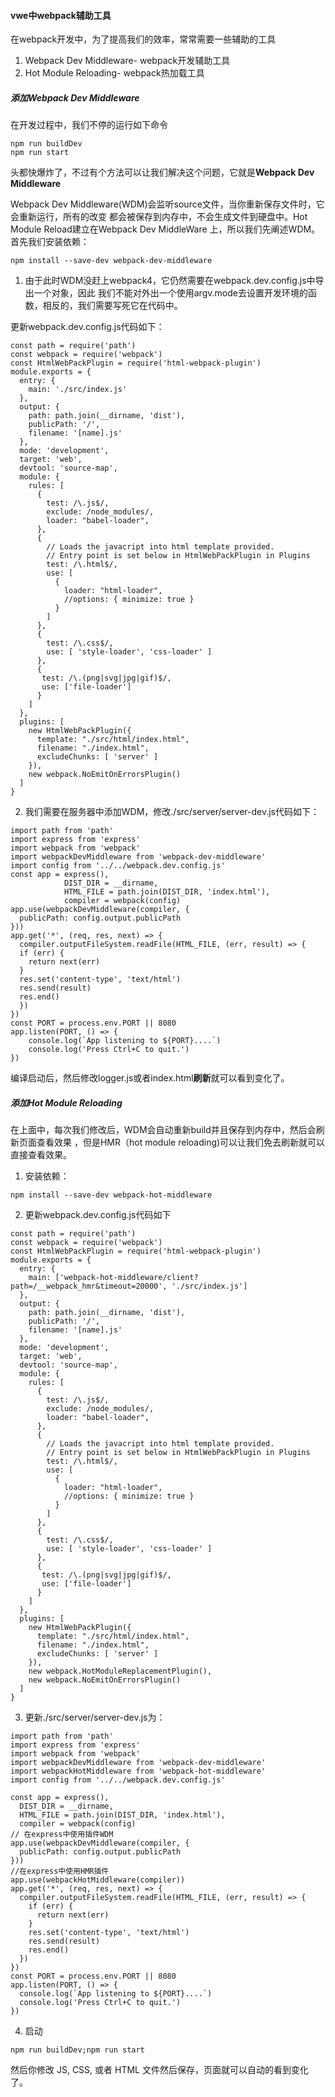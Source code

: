 #### vwe中webpack辅助工具 ####
在webpack开发中，为了提高我们的效率，常常需要一些辅助的工具
1. Webpack Dev Middleware- webpack开发辅助工具
2. Hot Module Reloading- webpack热加载工具

##### 添加Webpack Dev Middleware #####
在开发过程中，我们不停的运行如下命令
```
npm run buildDev
npm run start
```
头都快爆炸了，不过有个方法可以让我们解决这个问题，它就是**Webpack Dev Middleware**

Webpack Dev Middleware(WDM)会监听source文件，当你重新保存文件时，它会重新运行，所有的改变
都会被保存到内存中，不会生成文件到硬盘中。Hot Module Reload建立在Webpack Dev MiddleWare
上，所以我们先阐述WDM。首先我们安装依赖：
```
npm install --save-dev webpack-dev-middleware
```
1. 由于此时WDM没赶上webpack4，它仍然需要在webpack.dev.config.js中导出一个对象，因此
我们不能对外出一个使用argv.mode去设置开发环境的函数，相反的，我们需要写死它在代码中。

更新webpack.dev.config.js代码如下：
```
const path = require('path')
const webpack = require('webpack')
const HtmlWebPackPlugin = require('html-webpack-plugin')
module.exports = {
  entry: {
    main: './src/index.js'
  },
  output: {
    path: path.join(__dirname, 'dist'),
    publicPath: '/',
    filename: '[name].js'
  },
  mode: 'development',
  target: 'web',
  devtool: 'source-map',
  module: {
    rules: [
      {
        test: /\.js$/,
        exclude: /node_modules/,
        loader: "babel-loader",
      },
      {
        // Loads the javacript into html template provided.
        // Entry point is set below in HtmlWebPackPlugin in Plugins
        test: /\.html$/,
        use: [
          {
            loader: "html-loader",
            //options: { minimize: true }
          }
        ]
      },
      {
        test: /\.css$/,
        use: [ 'style-loader', 'css-loader' ]
      },
      {
       test: /\.(png|svg|jpg|gif)$/,
       use: ['file-loader']
      }
    ]
  },
  plugins: [
    new HtmlWebPackPlugin({
      template: "./src/html/index.html",
      filename: "./index.html",
      excludeChunks: [ 'server' ]
    }),
    new webpack.NoEmitOnErrorsPlugin()
  ]
}
```

2. 我们需要在服务器中添加WDM，修改./src/server/server-dev.js代码如下：
```
import path from 'path'
import express from 'express'
import webpack from 'webpack'
import webpackDevMiddleware from 'webpack-dev-middleware'
import config from '../../webpack.dev.config.js'
const app = express(),
            DIST_DIR = __dirname,
            HTML_FILE = path.join(DIST_DIR, 'index.html'),
            compiler = webpack(config)
app.use(webpackDevMiddleware(compiler, {
  publicPath: config.output.publicPath
}))
app.get('*', (req, res, next) => {
  compiler.outputFileSystem.readFile(HTML_FILE, (err, result) => {
  if (err) {
    return next(err)
  }
  res.set('content-type', 'text/html')
  res.send(result)
  res.end()
  })
})
const PORT = process.env.PORT || 8080
app.listen(PORT, () => {
    console.log(`App listening to ${PORT}....`)
    console.log('Press Ctrl+C to quit.')
})
```
编译启动后，然后修改logger.js或者index.html**刷新**就可以看到变化了。

##### 添加Hot Module Reloading #####

在上面中，每次我们修改后，WDM会自动重新build并且保存到内存中，然后会刷新页面查看效果
，但是HMR（hot module reloading)可以让我们免去刷新就可以直接查看效果。

1. 安装依赖：
```
npm install --save-dev webpack-hot-middleware
```
2. 更新webpack.dev.config.js代码如下
```
const path = require('path')
const webpack = require('webpack')
const HtmlWebPackPlugin = require('html-webpack-plugin')
module.exports = {
  entry: {
    main: ['webpack-hot-middleware/client?path=/__webpack_hmr&timeout=20000', './src/index.js']
  },
  output: {
    path: path.join(__dirname, 'dist'),
    publicPath: '/',
    filename: '[name].js'
  },
  mode: 'development',
  target: 'web',
  devtool: 'source-map',
  module: {
    rules: [
      {
        test: /\.js$/,
        exclude: /node_modules/,
        loader: "babel-loader",
      },
      {
        // Loads the javacript into html template provided.
        // Entry point is set below in HtmlWebPackPlugin in Plugins
        test: /\.html$/,
        use: [
          {
            loader: "html-loader",
            //options: { minimize: true }
          }
        ]
      },
      {
        test: /\.css$/,
        use: [ 'style-loader', 'css-loader' ]
      },
      {
       test: /\.(png|svg|jpg|gif)$/,
       use: ['file-loader']
      }
    ]
  },
  plugins: [
    new HtmlWebPackPlugin({
      template: "./src/html/index.html",
      filename: "./index.html",
      excludeChunks: [ 'server' ]
    }),
    new webpack.HotModuleReplacementPlugin(),
    new webpack.NoEmitOnErrorsPlugin()
  ]
}
```

3. 更新./src/server/server-dev.js为：
```
import path from 'path'
import express from 'express'
import webpack from 'webpack'
import webpackDevMiddleware from 'webpack-dev-middleware'
import webpackHotMiddleware from 'webpack-hot-middleware'
import config from '../../webpack.dev.config.js'

const app = express(),
  DIST_DIR = __dirname,
  HTML_FILE = path.join(DIST_DIR, 'index.html'),
  compiler = webpack(config)
// 在express中使用插件WDM
app.use(webpackDevMiddleware(compiler, {
  publicPath: config.output.publicPath
}))
//在express中使用HMR插件
app.use(webpackHotMiddleware(compiler))
app.get('*', (req, res, next) => {
  compiler.outputFileSystem.readFile(HTML_FILE, (err, result) => {
    if (err) {
      return next(err)
    }
    res.set('content-type', 'text/html')
    res.send(result)
    res.end()
  })
})
const PORT = process.env.PORT || 8080
app.listen(PORT, () => {
  console.log(`App listening to ${PORT}....`)
  console.log('Press Ctrl+C to quit.')
})
```

4. 启动
```
npm run buildDev;npm run start
```
然后你修改 JS, CSS, 或者 HTML 文件然后保存，页面就可以自动的看到变化了。